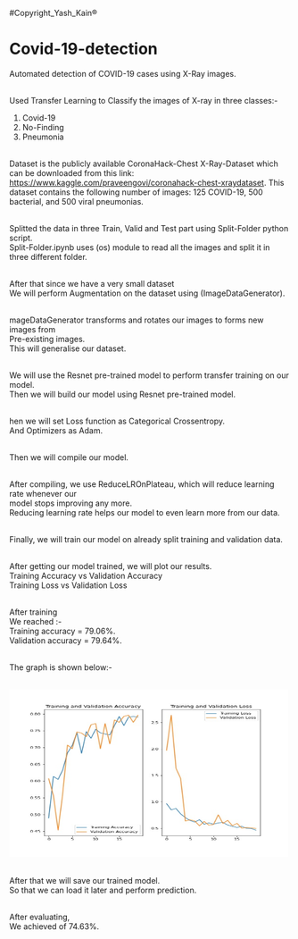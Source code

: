 #Copyright_Yash_Kain®️
# Covid-19-detection
Automated detection of COVID-19 cases using X-Ray images. <br /><br />

Used Transfer Learning to Classify the images of X-ray in three classes:-<br />
1. Covid-19 <br />
2. No-Finding<br />
3. Pneumonia<br /><br />

Dataset is the publicly available CoronaHack-Chest X-Ray-Dataset which can be downloaded from this link: https://www.kaggle.com/praveengovi/coronahack-chest-xraydataset. This dataset contains the following number of images: 125 COVID-19, 500 bacterial, and  500 viral pneumonias. <br /><br />

Splitted the data in three Train, Valid and Test part using Split-Folder python script.<br />
Split-Folder.ipynb uses (os) module to read all the images and split it in three different folder.<br /><br />

After that since we have a very small dataset<br />
We will perform Augmentation on the dataset using (ImageDataGenerator).<br /><br />

mageDataGenerator transforms and rotates our images to forms new images from<br />
Pre-existing images.<br />
This will generalise our dataset.<br /><br />

We will use the Resnet pre-trained model to perform transfer training on our model.<br />
Then we will build our model using Resnet pre-trained model.<br /><br />

hen we will set Loss function as Categorical Crossentropy.<br />
And Optimizers as Adam.<br /><br />

Then we will compile our model.<br /><br />

After compiling, we use ReduceLROnPlateau, which will reduce learning rate whenever our<br />
model stops improving any more.<br />
Reducing learning rate helps our model to even learn more from our data.<br /><br />

Finally, we will train our model on already split training and validation data.<br /><br />

After getting our model trained, we will plot our results.<br />
Training Accuracy vs Validation Accuracy<br />
Training Loss vs Validation Loss<br /><br />

After training <br />
We reached :- <br />
Training accuracy = 79.06%.    <br />
Validation accuracy = 79.64%.<br /><br />

The graph is shown below:-<br /><br />

<img src="https://github.com/yash07kain/COVID-19/blob/master/Score.jpg" alt="alt text" width="500" height="300"><br /><br />

After that we will save our trained model.<br />
So that we can load it later and perform prediction.<br /><br />

After evaluating,<br />
We achieved of 74.63%.

